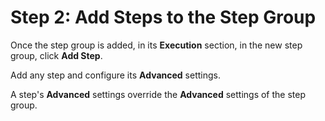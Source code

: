 # Step 2: Add Steps to the Step Group

Once the step group is added, in its **Execution** section, in the new step group, click **Add Step**.

Add any step and configure its **Advanced** settings.

A step's **Advanced** settings override the **Advanced** settings of the step group.
